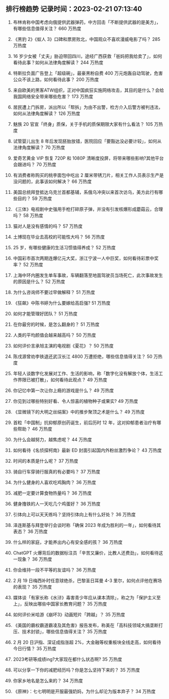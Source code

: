 
## 排行榜趋势 记录时间：2023-02-21 07:13:40
  
  1. 布林肯称中国考虑向俄提供武器弹药，中方回击「不断提供武器的是美方」，有哪些信息值得关注？ 660 万热度
    
  2. 《黑豹 2》《蚁人 3》口碑和票房败北，中国观众不喜欢漫威电影了吗？ 285 万热度
    
  3. 16 岁少女被「丈夫」胁迫带回四川，途经广西获救「爸妈把我给卖了」，如何看待此事？如何从法律角度解读？ 244 万热度
    
  4. 特斯拉负面广告登上「超级碗」，最豪黑粉自费 400 万元炮轰自动驾驶，危害公众不该上路，如何看待此事？ 200 万热度
    
  5. 来自欧美的黑客ATW组织，正对中国疯狂实施网络攻击，其目的是什么？会给我国网络安全带来哪些危害？ 173 万热度
    
  6. 居民遭上门拆房，派出所以「帮拆」为由不出警，检方介入后警方被判违法，如何从法律角度解读？ 126 万热度
    
  7. 魅族 20 官宣「终身」质保，关于手机的质保期限大家有什么看法？ 105 万热度
    
  8. 试管婴儿出生 8 年后发现胚胎放错，医院回应「要豁达没必要计较」，如何从法律角度解读？ 70 万热度
    
  9. 爱奇艺黄金 VIP 恢复 720P 和 1080P 清晰度投屏，将带来哪些影响?其他平台会跟进吗？ 70 万热度
    
  10. 有消费者称购买的桃李面包中吃出 2 厘米带锈刀片，相关工作人员表示生产是没问题的，此事该如何解决？ 66 万热度
    
  11. 美国总统拜登抵达乌克兰首都基辅，系俄乌冲突以来首次访乌，美方此行有哪些目的？ 59 万热度
    
  12. 《三体》电视剧中史强用手枪打碎原子弹，并没有引发核爆形成蘑菇云，合理吗？ 58 万热度
    
  13. 猫对人是没有感情的吗？ 57 万热度
    
  14. 土博现在毕业去高校的可能性大吗？ 56 万热度
    
  15. 25 岁，有哪些健康的生活习惯值得养成？ 52 万热度
    
  16. 中国彩市首次两期连爆亿元大奖，浙江宁波一人中巨奖，如何看待彩票中奖率？ 52 万热度
    
  17. 上海中环内圈发生单车事故，车辆翻落至地面驾驶员当场死亡，此次事故发生的原因是什么？ 52 万热度
    
  18. 为什么咨询师不要过早做解释？ 51 万热度
    
  19. 《狂飙》中陈书婷为什么要嫁给高启强? 51 万热度
    
  20. 如何才能管理好团队？ 51 万热度
    
  21. 在你最穷的时候，是怎么翻身的？ 51 万热度
    
  22. 人类的平均颜值会越来越高吗？ 50 万热度
    
  23. 如何评价言承旭主演的电视剧《夏花》？ 50 万热度
    
  24. 陈戌源曾劝李铁退还武汉长江 4800 万遭拒绝，哪些信息值得关注？ 50 万热度
    
  25. 年轻人谈数字化发展对工作、生活的影响，称「数字化没有解放个体，生活工作界限已被打散」，如何看待此观点？ 49 万热度
    
  26. 你记忆中第一次让你上瘾的游戏是什么？ 49 万热度
    
  27. 你见到过哪些特别好看、令人惊喜的植物种子或果实? 49 万热度
    
  28. 《显微镜下的大明之丝绢案》中的推步聚顶之术是什么？ 49 万热度
    
  29. 首粒「中国制」抗抑郁原创药诞生，前后历时 12 年，这对抑郁患者治疗有哪些帮助？ 46 万热度
    
  30. 为什么会越努力，越焦虑呢？ 44 万热度
    
  31. 如何看待《名侦探柯南》最新 ED 封面引起国内外粉丝激烈争论？ 43 万热度
    
  32. 时间的本质是什么呢？ 37 万热度
    
  33. 骑自行车穿骑行服真的有必要吗？ 37 万热度
    
  34. 为什么健身的人喜欢吃鸡胸肉？ 36 万热度
    
  35. 减肥一定要计算食物热量吗？ 36 万热度
    
  36. 健身撸铁的人一天吃几个鸡蛋好？ 36 万热度
    
  37. 引体向上可以天天练吗？坚持引体向上有什么好处？ 36 万热度
    
  38. 泽连斯基与拜登举行会谈时称「确保 2023 年成为胜利的一年」，如何看待其表态？ 36 万热度
    
  39. 什么样的家庭，才能养出内心有安全感的孩？ 36 万热度
    
  40. ChatGPT 火爆背后的数据标注员「辛苦又廉价，比教人还费劲」，如何看待这一现象？ 36 万热度
    
  41. 你会维持一段不平等的友谊吗？ 36 万热度
    
  42. 2 月 19 日梅西补时任意球绝杀，巴黎圣日耳曼 4-3 里尔，如何点评他在赛场的表现？ 35 万热度
    
  43. 媒体谈「有家长称《水浒》毒害青少年应从课本清除」，称之为「保护主义至上」，反映出哪些中国家长教育问题？ 35 万热度
    
  44. 如何评价米哈游《崩坏3》动画短片「跨越」？ 35 万热度
    
  45. 《美国的霸权霸道霸凌及其危害》报告发布，称美在「高科技领域大搞垄断打压、技术封锁」，哪些信息值得关注？ 35 万热度
    
  46. 2 月 20 日沪指、深证成指涨超 2%，大金融等权重板块全线走高，如何看待今日行情？ 35 万热度
    
  47. 2023考研等成绩ing?大家现在都什么状态啊? 35 万热度
    
  48. 可以分享一下你的减肥经历吗？你是怎么坚持下来的？ 35 万热度
    
  49. 你家乡地名是怎么来的？ 34 万热度
    
  50. 《原神》：七七明明是开服最强奶妈，为什么却沦为版本弃子？ 34 万热度
    